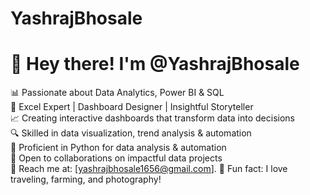 # YashrajBhosale
# 👋 Hey there! I'm @YashrajBhosale  

📊 Passionate about Data Analytics, Power BI & SQL  
📌 Excel Expert | Dashboard Designer | Insightful Storyteller  
📈 Creating interactive dashboards that transform data into decisions  
🔍 Skilled in data visualization, trend analysis & automation  
🐍 Proficient in Python for data analysis & automation  
🤝 Open to collaborations on impactful data projects  
📩 Reach me at: [yashrajbhosale1656@gmail.com].
🎯 Fun fact: I love traveling, farming, and photography!  
